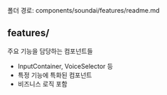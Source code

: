 폴더 경로: components/soundai/features/readme.md

## features/
주요 기능을 담당하는 컴포넌트들
- InputContainer, VoiceSelector 등
- 특정 기능에 특화된 컴포넌트
- 비즈니스 로직 포함